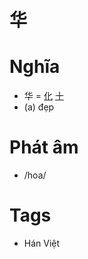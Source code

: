 # 华

# Nghĩa
* 华 = [化](化.md) [十](十.md)
* (a) đẹp

# Phát âm
* /hoa/

# Tags
* Hán Việt

<script>window.HANZI_FIELD='华';</script>
